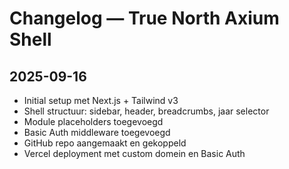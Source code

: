 # Changelog — True North Axium Shell

## 2025-09-16
- Initial setup met Next.js + Tailwind v3
- Shell structuur: sidebar, header, breadcrumbs, jaar selector
- Module placeholders toegevoegd
- Basic Auth middleware toegevoegd
- GitHub repo aangemaakt en gekoppeld
- Vercel deployment met custom domein en Basic Auth
